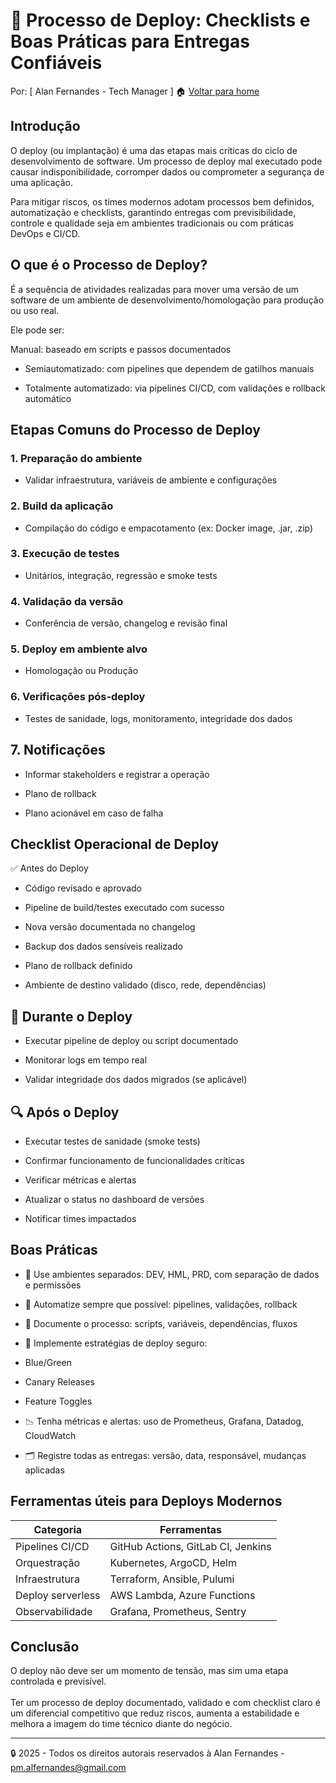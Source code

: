 # 🚀 Processo de Deploy: Checklists e Boas Práticas para Entregas Confiáveis
Por: [ Alan Fernandes - Tech Manager ] :house: [Voltar para home](https://github.com/af-tech-manager/portfolio/blob/main/README.md)

## Introdução
O deploy (ou implantação) é uma das etapas mais críticas do ciclo de desenvolvimento de software. Um processo de deploy mal executado pode causar indisponibilidade, corromper dados ou comprometer a segurança de uma aplicação.

Para mitigar riscos, os times modernos adotam processos bem definidos, automatização e checklists, garantindo entregas com previsibilidade, controle e qualidade seja em ambientes tradicionais ou com práticas DevOps e CI/CD.

## O que é o Processo de Deploy?
É a sequência de atividades realizadas para mover uma versão de um software de um ambiente de desenvolvimento/homologação para produção ou uso real.

Ele pode ser:

Manual: baseado em scripts e passos documentados

- Semiautomatizado: com pipelines que dependem de gatilhos manuais

- Totalmente automatizado: via pipelines CI/CD, com validações e rollback automático

## Etapas Comuns do Processo de Deploy
### 1. Preparação do ambiente

- Validar infraestrutura, variáveis de ambiente e configurações

### 2. Build da aplicação

- Compilação do código e empacotamento (ex: Docker image, .jar, .zip)

### 3. Execução de testes

- Unitários, integração, regressão e smoke tests

### 4. Validação da versão

- Conferência de versão, changelog e revisão final

### 5. Deploy em ambiente alvo

- Homologação ou Produção

### 6. Verificações pós-deploy

- Testes de sanidade, logs, monitoramento, integridade dos dados

## 7. Notificações

- Informar stakeholders e registrar a operação

- Plano de rollback

- Plano acionável em caso de falha

## Checklist Operacional de Deploy
✅ Antes do Deploy
- Código revisado e aprovado

- Pipeline de build/testes executado com sucesso

- Nova versão documentada no changelog

- Backup dos dados sensíveis realizado

- Plano de rollback definido

- Ambiente de destino validado (disco, rede, dependências)

## 🚀 Durante o Deploy
- Executar pipeline de deploy ou script documentado

- Monitorar logs em tempo real

- Validar integridade dos dados migrados (se aplicável)

## 🔍 Após o Deploy
- Executar testes de sanidade (smoke tests)

- Confirmar funcionamento de funcionalidades críticas

-  Verificar métricas e alertas

 - Atualizar o status no dashboard de versões

 - Notificar times impactados

## Boas Práticas
- 🧪 Use ambientes separados: DEV, HML, PRD, com separação de dados e permissões

- 🧰 Automatize sempre que possível: pipelines, validações, rollback

- 🧾 Documente o processo: scripts, variáveis, dependências, fluxos

- 🔄 Implemente estratégias de deploy seguro:

- Blue/Green

- Canary Releases

- Feature Toggles

- 📉 Tenha métricas e alertas: uso de Prometheus, Grafana, Datadog, CloudWatch

- 🗂️ Registre todas as entregas: versão, data, responsável, mudanças aplicadas

## Ferramentas úteis para Deploys Modernos
| Categoria         | Ferramentas                        |
| ----------------- | ---------------------------------- |
| Pipelines CI/CD   | GitHub Actions, GitLab CI, Jenkins |
| Orquestração      | Kubernetes, ArgoCD, Helm           |
| Infraestrutura    | Terraform, Ansible, Pulumi         |
| Deploy serverless | AWS Lambda, Azure Functions        |
| Observabilidade   | Grafana, Prometheus, Sentry        |

## Conclusão
O deploy não deve ser um momento de tensão, mas sim uma etapa controlada e previsível.\
\
Ter um processo de deploy documentado, validado e com checklist claro é um diferencial competitivo que reduz riscos, aumenta a estabilidade e melhora a imagem do time técnico diante do negócio.

---
:lock: 2025 - Todos os direitos autorais reservados à Alan Fernandes - pm.alfernandes@gmail.com
